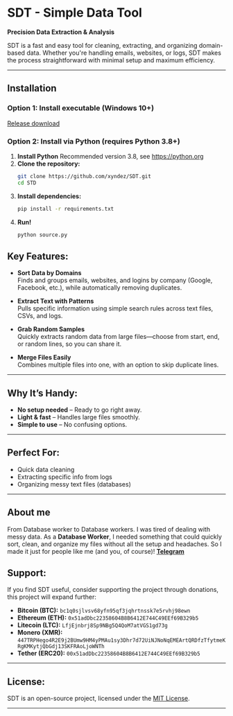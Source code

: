 # SDT - Simple Data Tool

**Precision Data Extraction & Analysis**

SDT is a fast and easy tool for cleaning, extracting, and organizing domain-based data. Whether you're handling emails, websites, or logs, SDT makes the process straightforward with minimal setup and maximum efficiency.

---

## Installation
### Option 1: Install executable (Windows 10+)
[Release download
](https://github.com/xyndez/SDT/archive/refs/heads/main.zip)
### Option 2: Install via Python (requires Python 3.8+)

1. **Install Python**
  Recommended version 3.8, see https://python.org
1. **Clone the repository:**
   ```bash
   git clone https://github.com/xyndez/SDT.git
   cd STD
2. **Install dependencies:**
   ```bash
   pip install -r requirements.txt
3. **Run!** 
   ```bash
   python source.py


## Key Features:

- **Sort Data by Domains**  
  Finds and groups emails, websites, and logins by company (Google, Facebook, etc.), while automatically removing duplicates.

- **Extract Text with Patterns**  
  Pulls specific information using simple search rules across text files, CSVs, and logs.

- **Grab Random Samples**  
  Quickly extracts random data from large files—choose from start, end, or random lines, so you can share it.

- **Merge Files Easily**  
  Combines multiple files into one, with an option to skip duplicate lines.

---

## Why It’s Handy:
- **No setup needed** – Ready to go right away.
- **Light & fast** – Handles large files smoothly.
- **Simple to use** – No confusing options.

---

## Perfect For:
- Quick data cleaning
- Extracting specific info from logs
- Organizing messy text files (databases)

---
## About me
From Database worker to Database workers. 
I was tired of dealing with messy data. As a **Database Worker**, I needed something that could quickly sort, clean, and organize my files without all the setup and headaches. So I made it just for people like me (and you, of course)!
**[Telegram](https://t.me/xyndez)**

## Support:

If you find SDT useful, consider supporting the project through donations, this project will expand further:

- **Bitcoin (BTC):** `bc1q0sjlvsv68yfn95qf3jqhrtnssk7e5rvhj98ewn`
- **Ethereum (ETH):** `0x51adDbc22358604B8B6412E744C49EEf69B329b5`
- **Litecoin (LTC):** `LfjEjnbrj8Sp9NBg5Q4QoM7atVGS1gd73g`
- **Monero (XMR):** `447TRPHego4R2E9j2BUmw9HM4yPMAu1sy3Dhr7d72UiNJNoNqEMEArtQRDfzTfytmeKRgKMKytjQbGdj13SKFRAoLjoWNTh`
- **Tether (ERC20):** `00x51adDbc22358604B8B6412E744C49EEf69B329b5`

---

## License:
SDT is an open-source project, licensed under the [MIT License](https://opensource.org/licenses/MIT).

---
